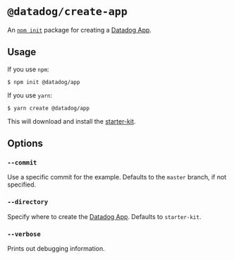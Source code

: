 # `@datadog/create-app`

An [`npm init`][npm init] package for creating a [Datadog App][].

## Usage

If you use `npm`:

```Console
$ npm init @datadog/app
```

If you use `yarn`:

```Console
$ yarn create @datadog/app
```

This will download and install the [starter-kit][].

## Options

### `--commit`

Use a specific commit for the example.
Defaults to the `master` branch, if not specified.

### `--directory`

Specify where to create the [Datadog App][].
Defaults to `starter-kit`.

### `--verbose`

Prints out debugging information.

[datadog app]: https://docs.datadoghq.com/developers/datadog_apps
[npm init]: https://docs.npmjs.com/cli/v8/commands/npm-init
[starter-kit]: https://github.com/DataDog/apps/tree/master/examples/starter-kit
